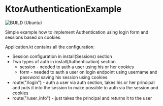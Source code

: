 # KtorAuthenticationExample

![BUILD (Ubuntu)](https://github.com/freedom4live/KtorAuthenticationExample/workflows/BUILD%20(Ubuntu)/badge.svg)

Simple example how to implement Authentication using login form
and sessions based on cookies.

Application.kt contains all the configuration:
* Session configuration in  install(Sessions) section
* Two types of auth in install(Authentication) section
    * session - needed to auth a user using his or her cookies
    * form - needed to auth a user on login endpoint using username and password saving his session using cookies
* route("/login") - auth a user via auth section, takes his or her principal and puts it into the session to make possible to auth via the session and cookies
* route("/user_info") - just takes the principal and returns it to the user

